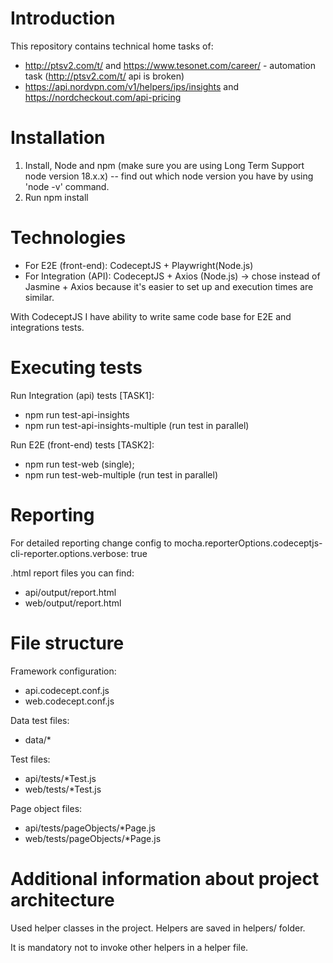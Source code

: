 # Introduction

This repository contains technical home tasks of:
 - http://ptsv2.com/t/ and https://www.tesonet.com/career/ - automation task (http://ptsv2.com/t/ api is broken)
 - https://api.nordvpn.com/v1/helpers/ips/insights and https://nordcheckout.com/api-pricing


# Installation

1. Install, Node and npm (make sure you are using Long Term Support node version 18.x.x)
   -- find out which node version you have by using 'node -v' command.
2. Run npm install

# Technologies
- For E2E (front-end): CodeceptJS + Playwright(Node.js)
- For Integration (API): CodeceptJS + Axios (Node.js) -> chose instead of Jasmine + Axios because it's easier to set up and execution times are similar.

With CodeceptJS I have ability to write same code base for E2E and integrations tests.

# Executing tests

Run Integration (api) tests [TASK1]:
- npm run test-api-insights
- npm run test-api-insights-multiple (run test in parallel)

Run E2E (front-end) tests [TASK2]:
- npm run test-web (single); 
- npm run test-web-multiple (run test in parallel)


# Reporting

For detailed reporting change config to mocha.reporterOptions.codeceptjs-cli-reporter.options.verbose: true

.html report files you can find:
- api/output/report.html
- web/output/report.html

# File structure
Framework configuration:
- api.codecept.conf.js
- web.codecept.conf.js

Data test files:
- data/*

Test files:
- api/tests/*Test.js
- web/tests/*Test.js

Page object files:
- api/tests/pageObjects/*Page.js
- web/tests/pageObjects/*Page.js

# Additional information about project architecture

Used helper classes in the project. Helpers are saved in helpers/ folder.

It is mandatory not to invoke other helpers in a helper file.
